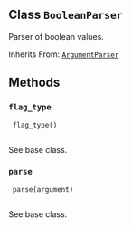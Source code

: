 

## Class  `BooleanParser` 
Parser of boolean values.

Inherits From: [ `ArgumentParser` ](https://tensorflow.google.cn/api_docs/python/tf/compat/v1/flags/ArgumentParser)

## Methods


###  `flag_type` 


```
 flag_type()
 
```

See base class.

###  `parse` 


```
 parse(argument)
 
```

See base class.

